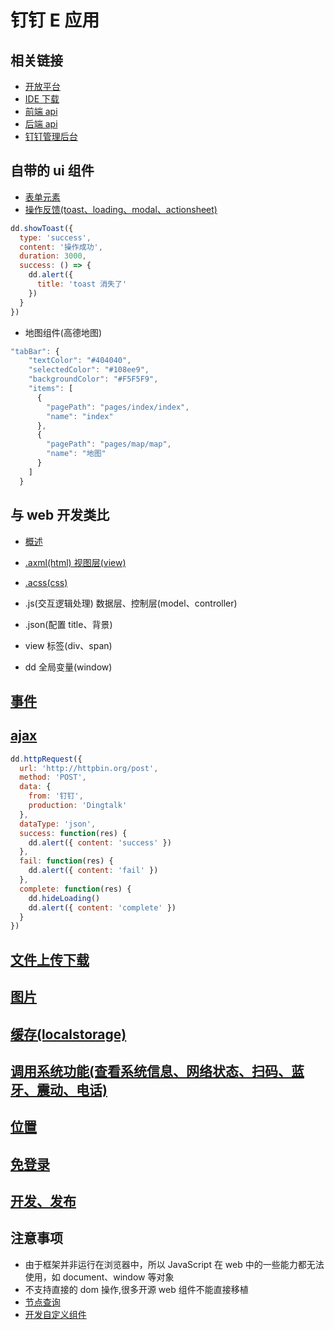 # 钉钉 E 应用

## 相关链接

- [开放平台](https://open-doc.dingtalk.com/microapp/isv)
- [IDE 下载](https://open-doc.dingtalk.com/microapp/kn6zg7)
- [前端 api](https://open-doc.dingtalk.com/microapp/dev)
- [后端 api](https://open-doc.dingtalk.com/microapp/serverapi3)
- [钉钉管理后台](https://oa.dingtalk.com/#/login)

## 自带的 ui 组件

- [表单元素](https://open-doc.dingtalk.com/microapp/dev/button-component)
- [操作反馈(toast、loading、modal、actionsheet)](https://open-doc.dingtalk.com/microapp/dev/ui-feedback)

```js
dd.showToast({
  type: 'success',
  content: '操作成功',
  duration: 3000,
  success: () => {
    dd.alert({
      title: 'toast 消失了'
    })
  }
})
```

- 地图组件(高德地图)

```js
"tabBar": {
    "textColor": "#404040",
    "selectedColor": "#108ee9",
    "backgroundColor": "#F5F5F9",
    "items": [
      {
        "pagePath": "pages/index/index",
        "name": "index"
      },
      {
        "pagePath": "pages/map/map",
        "name": "地图"
      }
    ]
  }
```

## 与 web 开发类比

- [概述](https://open-doc.dingtalk.com/microapp/dev/framework-overview)

- [.axml(html) 视图层(view)](https://open-doc.dingtalk.com/microapp/dev/axml)
- [.acss(css)](https://open-doc.dingtalk.com/microapp/dev/acss)
- .js(交互逻辑处理) 数据层、控制层(model、controller)
- .json(配置 title、背景)
- view 标签(div、span)
- dd 全局变量(window)

## [事件](https://open-doc.dingtalk.com/microapp/dev/events)

## [ajax](https://open-doc.dingtalk.com/microapp/dev/httprequest)

```js
dd.httpRequest({
  url: 'http://httpbin.org/post',
  method: 'POST',
  data: {
    from: '钉钉',
    production: 'Dingtalk'
  },
  dataType: 'json',
  success: function(res) {
    dd.alert({ content: 'success' })
  },
  fail: function(res) {
    dd.alert({ content: 'fail' })
  },
  complete: function(res) {
    dd.hideLoading()
    dd.alert({ content: 'complete' })
  }
})
```

## [文件上传下载](https://open-doc.dingtalk.com/microapp/dev/network)

## [图片](https://open-doc.dingtalk.com/microapp/dev/media-image)

## [缓存(localstorage)](https://open-doc.dingtalk.com/microapp/dev/storage)

## [调用系统功能(查看系统信息、网络状态、扫码、蓝牙、震动、电话)](https://open-doc.dingtalk.com/microapp/dev/system-info)

## [位置](https://open-doc.dingtalk.com/microapp/dev/location)

## [免登录](https://open-doc.dingtalk.com/microapp/dev/wcoaey)

## [开发、发布](https://oa.dingtalk.com/#/login)

## 注意事项

- 由于框架并非运行在浏览器中，所以 JavaScript 在 web 中的一些能力都无法使用，如 document、window 等对象
- 不支持直接的 dom 操作,很多开源 web 组件不能直接移植
- [节点查询](https://open-doc.dingtalk.com/microapp/dev/selector-query)
- [开发自定义组件](https://open-doc.dingtalk.com/microapp/dev/custom-component-overview)
